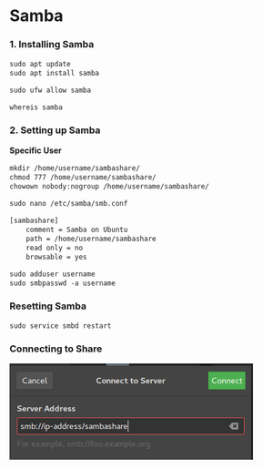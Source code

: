 # Samba

### 1. Installing Samba

```
sudo apt update
sudo apt install samba
```

```
sudo ufw allow samba
```

```
whereis samba
```

### 2. Setting up Samba

**Specific User**
```
mkdir /home/username/sambashare/
chmod 777 /home/username/sambashare/
chowown nobody:nogroup /home/username/sambashare/
```

```
sudo nano /etc/samba/smb.conf
```

```
[sambashare]
    comment = Samba on Ubuntu
    path = /home/username/sambashare
    read only = no
    browsable = yes
```

```
sudo adduser username
sudo smbpasswd -a username
```

### Resetting Samba

```
sudo service smbd restart
```

### Connecting to Share

<img src="smb.png">